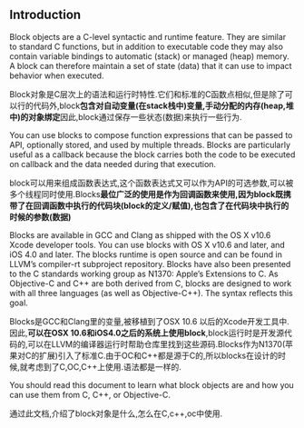 ## Introduction

Block objects are a C-level syntactic and runtime feature. They are similar to standard C functions, but in addition to executable code they may also contain variable bindings to automatic (stack) or managed (heap) memory. A block can therefore maintain a set of state (data) that it can use to impact behavior when executed.

Block对象是C层次上的语法和运行时特性.它们和标准的C函数点相似,但是除了可以行的代码外,block**包含对自动变量(在stack栈中)变量,手动分配的内存(heap,堆中)的对象绑定**因此,block通过保存一些状态(数据)来执行一些行为.
You can use blocks to compose function expressions that can be passed to API, optionally stored, and used by multiple threads. Blocks are particularly useful as a callback because the block carries both the code to be executed on callback and the data needed during that execution.

block可以用来组成函数表达式,这个函数表达式又可以作为API的可选参数,可以被多个线程同时使用.Blocks**最位广泛的使用是作为回调函数来使用,因为block既携带了在回调函数中执行的代码块(block的定义/赋值),也包含了在代码块中执行的时候的参数(数据)**

Blocks are available in GCC and Clang as shipped with the OS X v10.6 Xcode developer tools. You can use blocks with OS X v10.6 and later, and iOS 4.0 and later. The blocks runtime is open source and can be found in LLVM’s compiler-rt subproject repository. Blocks have also been presented to the C standards working group as N1370: Apple’s Extensions to C. As Objective-C and C++ are both derived from C, blocks are designed to work with all three languages (as well as Objective-C++). The syntax reflects this goal.

Blocks是GCC和Clang里的变量,被移植到了OSX 10.6 以后的Xcode开发工具中.因此,**可以在OSX 10.6和iOS4.0之后的系统上使用block**,block运行时是开发源代码的,可以在LLVM的编译器运行时帮助仓库里找到这些源码.Blocks作为N1370(苹果对C的扩展)引入了标准C.由于OC和C++都是源于C的,所以blocks在设计的时候,就考虑到了C,OC,C++上使用.语法都是一样的.

You should read this document to learn what block objects are and how you can use them from C, C++, or Objective-C.
通过此文档,介绍了block对象是什么,怎么在C,c++,oc中使用.
